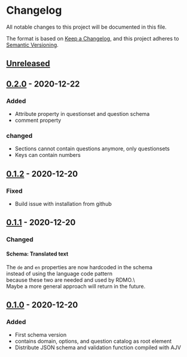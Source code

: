 # Changelog

All notable changes to this project will be documented in this file.

The format is based on [Keep a Changelog](https://keepachangelog.com/en/1.0.0/),
and this project adheres to [Semantic Versioning](https://semver.org/spec/v2.0.0.html).

## [Unreleased]

## [0.2.0] - 2020-12-22

### Added

- Attribute property in questionset and question schema
- comment property

### changed

- Sections cannot contain questions anymore, only questionsets
- Keys can contain numbers

## [0.1.2] - 2020-12-20

### Fixed

- Build issue  with installation from github

## [0.1.1] - 2020-12-20

### Changed

#### Schema: Translated text

The `de` and `en` properties are now hardcoded in the schema  
instead of using the language code pattern  
because these two are needed and used by RDMO.\  
Maybe a more general approach will return in the future.

## [0.1.0] - 2020-12-20

### Added

- First schema version
- contains domain, options, and question catalog as root element
- Distribute JSON schema and validation function compiled with AJV

[Unreleased]: https://github.com/tamaracha/rdmo-json-schema/compare/v0.2.0...HEAD
[0.2.0]: https://github.com/tamaracha/rdmo-json-schema/compare/v0.1.2...v0.2.0
[0.1.2]: https://github.com/tamaracha/rdmo-json-schema/compare/v0.1.1...v0.1.2
[0.1.1]: https://github.com/tamaracha/rdmo-json-schema/compare/v0.1.0...v0.1.1
[0.1.0]: https://github.com/tamaracha/rdmo-json-schema/releases/tag/v0.1.0

<!-- markdownlint-configure-file { "MD024": { "siblings_only": true }} -->
